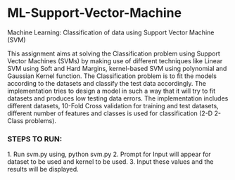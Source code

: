 # ML-Support-Vector-Machine
Machine Learning: Classification of data using Support Vector Machine (SVM)

This assignment aims at solving the Classification problem using Support Vector Machines (SVMs) by making use of different techniques like Linear SVM using Soft and Hard Margins, kernel-based SVM using polynomial and Gaussian Kernel function. The Classification problem is to fit the models according to the datasets and classify the test data accordingly. The implementation tries to design a model in such a way that it will try to fit datasets and produces low testing data errors. The implementation includes different datasets, 10-Fold Cross validation for training and test datasets, different number of features and classes is used for classification (2-D 2-Class problems).

<h3>STEPS TO RUN: </h3>
  1. Run svm.py using, python svm.py
  2. Prompt for Input will appear for dataset to be used and kernel to be used.
  3. Input these values and the results will be displayed.
